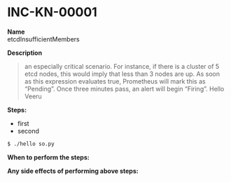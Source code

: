 # INC-KN-00001

**Name**</br>
etcdInsufficientMembers

**Description**</br>
> an especially critical scenario. For instance, if there is a cluster of 5 etcd nodes, this would imply that less than 3 nodes are up. As soon as this expression evaluates true, Prometheus will mark this as “Pending”. Once three minutes pass, an alert will begin “Firing”.
> Hello Veeru

**Steps:**</br>
* first
* second

```bash
$ ./hello so.py

```


**When to perform the steps:**</br>

**Any side effects of performing above steps:**</br>
